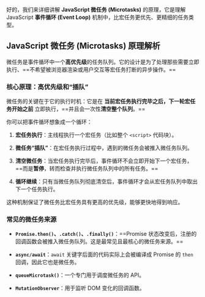 好的，我们来详细讲解 **JavaScript 微任务 (Microtasks)** 的原理，它是理解 JavaScript **事件循环 (Event Loop)** 机制中，比宏任务更优先、更精细的任务类型。

## JavaScript 微任务 (Microtasks) 原理解析

微任务是事件循环中一个**高优先级**的任务队列。它的设计是为了处理那些需要立即执行、==不希望被浏览器渲染或用户交互等宏任务打断的异步操作。==

### 核心原理：高优先级和“插队”

微任务的关键在于它的执行时机：它是在 **当前宏任务执行完毕之后，下一轮宏任务开始之前** 立即执行，==并且会一次性**清空整个队列**。==

你可以把事件循环想象成一个循环：

1. **宏任务执行**：主线程执行一个宏任务（比如整个 `<script>` 代码块）。
    
2. **微任务“插队”**：在宏任务执行过程中，遇到的微任务会被推入微任务队列。
    
3. **清空微任务**：当宏任务执行完毕后，事件循环不会立即开始下一个宏任务，==而是**暂停**，转而检查并执行微任务队列中的所有任务。==
    
4. **循环继续**：只有当微任务队列彻底清空后，事件循环才会从宏任务队列中取出下一个任务执行。
    

这种机制保证了微任务比宏任务具有更高的优先级，能够更快地得到响应。

### 常见的微任务来源

- **`Promise.then()`、`.catch()`、`.finally()`**：==Promise 状态改变后，注册的回调函数会被推入微任务队列。这是最常见且最核心的微任务来源。==
    
- **`async/await`**：`await` 关键字后面的代码实际上会被编译成 Promise 的 `then` 回调，因此它也是微任务。
    
- **`queueMicrotask()`**：一个专门用于调度微任务的 API。
    
- **`MutationObserver`**：用于监听 DOM 变化的回调函数。